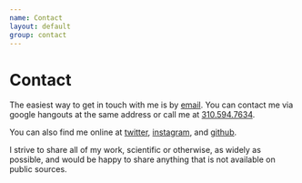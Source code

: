 ```yaml
---
name: Contact
layout: default
group: contact
---
```


<h1 class="page-header text-center"> Contact </h1>

The easiest way to get in touch with me is by [email](mailto:eerickmwangi@gmail.com). You can contact me via google hangouts at the same address or call me at [310.594.7634](tel:+254785992465). 

You can also find me online at [twitter](http://twitter.com/Ricko43271722 ), [instagram](https://instagram.com/ricko_mwass), and [github](http://github.com/ric254).

I strive to share all of my work, scientific or otherwise, as widely as possible, and would be happy to share anything that is not available on public sources. 
